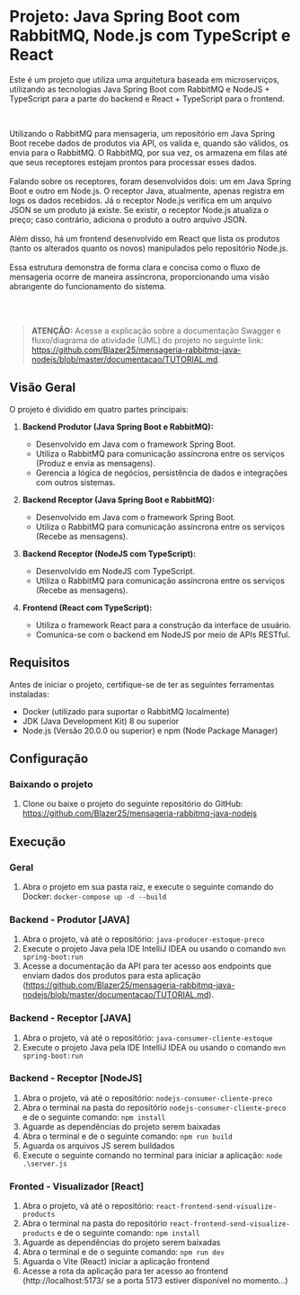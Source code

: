 # Projeto: Java Spring Boot com RabbitMQ, Node.js com TypeScript e React

Este é um projeto que utiliza uma arquitetura baseada em microserviços, utilizando as tecnologias Java Spring Boot com RabbitMQ e NodeJS + TypeScript para a parte do backend e React + TypeScript para o frontend.

<br>

Utilizando o RabbitMQ para mensageria, um repositório em Java Spring Boot recebe dados de produtos via API, os valida e, quando são válidos, os envia para o RabbitMQ. O RabbitMQ, por sua vez, os armazena em filas até que seus receptores estejam prontos para processar esses dados.
<br><br>
Falando sobre os receptores, foram desenvolvidos dois: um em Java Spring Boot e outro em Node.js. O receptor Java, atualmente, apenas registra em logs os dados recebidos. Já o receptor Node.js verifica em um arquivo JSON se um produto já existe. Se existir, o receptor Node.js atualiza o preço; caso contrário, adiciona o produto a outro arquivo JSON.
<br><br>
Além disso, há um frontend desenvolvido em React que lista os produtos (tanto os alterados quanto os novos) manipulados pelo repositório Node.js.
<br><br>
Essa estrutura demonstra de forma clara e concisa como o fluxo de mensageria ocorre de maneira assíncrona, proporcionando uma visão abrangente do funcionamento do sistema.

<br><br>

> **ATENÇÃO:** Acesse a explicação sobre a documentação Swagger e fluxo/diagrama de atividade (UML) do projeto no seguinte link: https://github.com/Blazer25/mensageria-rabbitmq-java-nodejs/blob/master/documentacao/TUTORIAL.md.

## Visão Geral

O projeto é dividido em quatro partes principais:

1. **Backend Produtor (Java Spring Boot e RabbitMQ):**

   - Desenvolvido em Java com o framework Spring Boot.
   - Utiliza o RabbitMQ para comunicação assíncrona entre os serviços (Produz e envia as mensagens).
   - Gerencia a lógica de negócios, persistência de dados e integrações com outros sistemas.

2. **Backend Receptor (Java Spring Boot e RabbitMQ):**

   - Desenvolvido em Java com o framework Spring Boot.
   - Utiliza o RabbitMQ para comunicação assíncrona entre os serviços (Recebe as mensagens).

3. **Backend Receptor (NodeJS com TypeScript):**

   - Desenvolvido em NodeJS com TypeScript.
   - Utiliza o RabbitMQ para comunicação assíncrona entre os serviços (Recebe as mensagens).

4. **Frontend (React com TypeScript):**
   - Utiliza o framework React para a construção da interface de usuário.
   - Comunica-se com o backend em NodeJS por meio de APIs RESTful.

## Requisitos

Antes de iniciar o projeto, certifique-se de ter as seguintes ferramentas instaladas:

- Docker (utilizado para suportar o RabbitMQ localmente)
- JDK (Java Development Kit) 8 ou superior
- Node.js (Versão 20.0.0 ou superior) e npm (Node Package Manager)

## Configuração

### Baixando o projeto

1. Clone ou baixe o projeto do seguinte repositório do GitHub: https://github.com/Blazer25/mensageria-rabbitmq-java-nodejs

## Execução

### Geral

1. Abra o projeto em sua pasta raiz, e execute o seguinte comando do Docker: `docker-compose up -d --build`

### Backend - Produtor [JAVA]

1. Abra o projeto, vá até o repositório: `java-producer-estoque-preco`
2. Execute o projeto Java pela IDE IntelliJ IDEA ou usando o comando `mvn spring-boot:run`
3. Acesse a documentação da API para ter acesso aos endpoints que enviam dados dos produtos para esta aplicação (https://github.com/Blazer25/mensageria-rabbitmq-java-nodejs/blob/master/documentacao/TUTORIAL.md).

### Backend - Receptor [JAVA]

1. Abra o projeto, vá até o repositório: `java-consumer-cliente-estoque`
2. Execute o projeto Java pela IDE IntelliJ IDEA ou usando o comando `mvn spring-boot:run`

### Backend - Receptor [NodeJS]

1. Abra o projeto, vá até o repositório: `nodejs-consumer-cliente-preco`
2. Abra o terminal na pasta do repositório `nodejs-consumer-cliente-preco` e de o seguinte comando: `npm install`
3. Aguarde as dependências do projeto serem baixadas
4. Abra o terminal e de o seguinte comando: `npm run build`
5. Aguarda os arquivos JS serem buildados
6. Execute o seguinte comando no terminal para iniciar a aplicação: `node .\server.js`

### Fronted - Visualizador [React]

1. Abra o projeto, vá até o repositório: `react-frontend-send-visualize-products`
2. Abra o terminal na pasta do repositório `react-frontend-send-visualize-products` e de o seguinte comando: `npm install`
3. Aguarde as dependências do projeto serem baixadas
4. Abra o terminal e de o seguinte comando: `npm run dev`
5. Aguarda o Vite (React) iniciar a aplicação frontend
6. Acesse a rota da aplicação para ter acesso ao frontend (http://localhost:5173/ se a porta 5173 estiver disponível no momento...)
